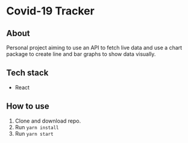 # Covid-19 Tracker

## About
Personal project aiming to use an API to fetch live data and use a chart package to create line and bar graphs to show data visually.

## Tech stack
* React

## How to use
1. Clone and download repo.
2. Run `yarn install`
3. Run `yarn start`
